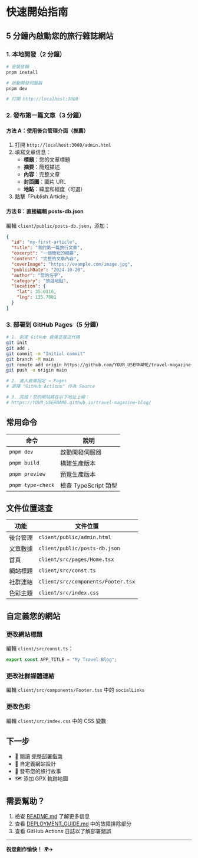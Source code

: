 # 快速開始指南

## 5 分鐘內啟動您的旅行雜誌網站

### 1. 本地開發（2 分鐘）

```bash
# 安裝依賴
pnpm install

# 啟動開發伺服器
pnpm dev

# 打開 http://localhost:3000
```

### 2. 發布第一篇文章（3 分鐘）

#### 方法 A：使用後台管理介面（推薦）

1. 打開 `http://localhost:3000/admin.html`
2. 填寫文章信息：
   - **標題**：您的文章標題
   - **摘要**：簡短描述
   - **內容**：完整文章
   - **封面圖**：圖片 URL
   - **地點**：緯度和經度（可選）
3. 點擊「Publish Article」

#### 方法 B：直接編輯 posts-db.json

編輯 `client/public/posts-db.json`，添加：

```json
{
  "id": "my-first-article",
  "title": "我的第一篇旅行文章",
  "excerpt": "一個簡短的摘要",
  "content": "完整的文章內容",
  "coverImage": "https://example.com/image.jpg",
  "publishDate": "2024-10-20",
  "author": "您的名字",
  "category": "旅遊地點",
  "location": {
    "lat": 35.0116,
    "lng": 135.7681
  }
}
```

### 3. 部署到 GitHub Pages（5 分鐘）

```bash
# 1. 創建 GitHub 倉庫並推送代碼
git init
git add .
git commit -m "Initial commit"
git branch -M main
git remote add origin https://github.com/YOUR_USERNAME/travel-magazine-blog.git
git push -u origin main

# 2. 進入倉庫設定 → Pages
# 選擇 "GitHub Actions" 作為 Source

# 3. 完成！您的網站將在以下地址上線：
# https://YOUR_USERNAME.github.io/travel-magazine-blog/
```

## 常用命令

| 命令 | 說明 |
|------|------|
| `pnpm dev` | 啟動開發伺服器 |
| `pnpm build` | 構建生產版本 |
| `pnpm preview` | 預覽生產版本 |
| `pnpm type-check` | 檢查 TypeScript 類型 |

## 文件位置速查

| 功能 | 文件位置 |
|------|---------|
| 後台管理 | `client/public/admin.html` |
| 文章數據 | `client/public/posts-db.json` |
| 首頁 | `client/src/pages/Home.tsx` |
| 網站標題 | `client/src/const.ts` |
| 社群連結 | `client/src/components/Footer.tsx` |
| 色彩主題 | `client/src/index.css` |

## 自定義您的網站

### 更改網站標題

編輯 `client/src/const.ts`：
```typescript
export const APP_TITLE = "My Travel Blog";
```

### 更改社群媒體連結

編輯 `client/src/components/Footer.tsx` 中的 `socialLinks`

### 更改色彩

編輯 `client/src/index.css` 中的 CSS 變數

## 下一步

- 📖 閱讀 [完整部署指南](DEPLOYMENT_GUIDE.md)
- 🎨 自定義網站設計
- 📝 發布您的旅行故事
- 🗺️ 添加 GPX 軌跡地圖

## 需要幫助？

1. 檢查 [README.md](README.md) 了解更多信息
2. 查看 [DEPLOYMENT_GUIDE.md](DEPLOYMENT_GUIDE.md) 中的故障排除部分
3. 查看 GitHub Actions 日誌以了解部署錯誤

---

**祝您創作愉快！** 🌍✈️

